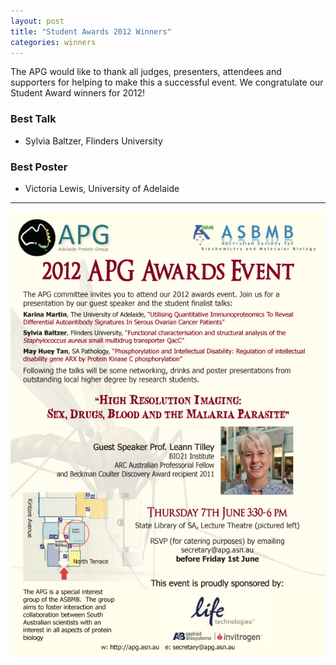 ```yaml
---
layout: post
title: "Student Awards 2012 Winners"
categories: winners
---
```


The APG would like to thank all judges, presenters, attendees and supporters for
helping to make this a successful event. We congratulate our Student Award winners
for 2012!

### Best Talk

 - Sylvia Baltzer, Flinders University

### Best Poster

 - Victoria Lewis, University of Adelaide

---

![](/assets/images/2012_sa.jpg)

